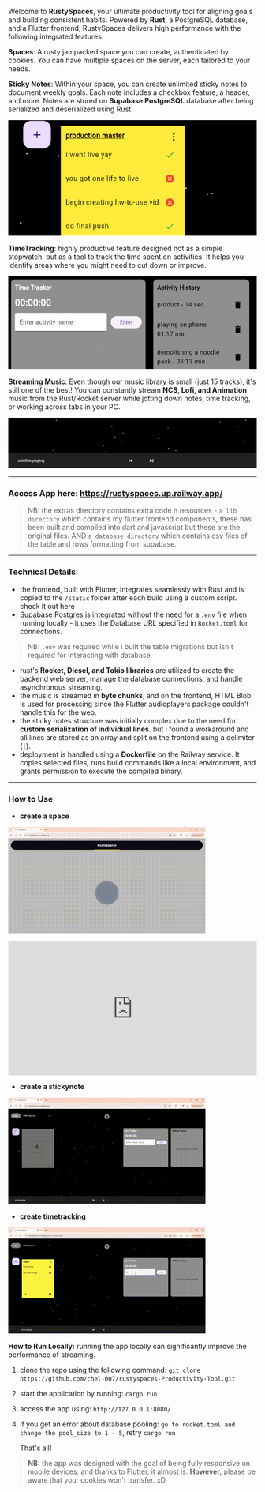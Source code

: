 Welcome to **RustySpaces**, your ultimate productivity tool for aligning goals and building consistent habits. Powered by **Rust**, a PostgreSQL database, and a Flutter frontend, RustySpaces delivers high performance with the following integrated features:


**Spaces**: A rusty jampacked space you can create, authenticated by cookies. You can have multiple spaces on the server, each tailored to your needs.

**Sticky Notes**: Within your space, you can create unlimited sticky notes to document weekly goals. Each note includes a checkbox feature, a header, and more. Notes are stored on **Supabase PostgreSQL** database after being serialized and deserialized using Rust.

![sticky notes](images/sticky-notes.png)


**TimeTracking**: highly productive feature designed not as a simple stopwatch, but as a tool to track the time spent on activities. It helps you identify areas where you might need to cut down or improve.

![time tracking](images/time-track.png)

**Streaming Music**: Even though our music library is small (just 15 tracks), it's still one of the best! You can constantly stream **NCS, Lofi, and Animation** music from the Rust/Rocket server while jotting down notes, time tracking, or working across tabs in your PC.

![music streaming](images/music-streaming.png)

<hr>

### Access App here: https://rustyspaces.up.railway.app/

> NB: the extras directory contains extra code n resources - `a lib directory` which contains my flutter frontend components, these has been built and compiled into dart and javascript but these are the original files. AND `a database directory` which contains csv files of the table and rows formatting from supabase.


<hr>

### **Technical Details:**

-   the frontend, built with Flutter, integrates seamlessly with Rust and is copied to the `/static` folder after each build using a custom script. check it out here
-   Supabase Postgres is integrated without the need for a `.env` file when running locally - it uses the Database URL specified in `Rocket.toml` for connections.

> NB: `.env` was required while i built the table migrations but isn't required for interacting with database

-   rust's **Rocket, Diesel, and Tokio libraries** are utilized to create the backend web server, manage the database connections, and handle asynchronous streaming.
-   the music is streamed in **byte chunks**, and on the frontend, HTML Blob is used for processing since the Flutter audioplayers package couldn't handle this for the web.
-   the sticky notes structure was initially complex due to the need for **custom serialization of individual lines**. but i found a workaround and all lines are stored as an array and split on the frontend using a delimiter (`|`).
-   deployment is handled using a **Dockerfile** on the Railway service. It copies selected files, runs build commands like a local environment, and grants permission to execute the compiled binary.

<hr>

### **How to Use**

- **create a space**

![how-to space](images/gifs/create_space.gif)

<div style="padding:53.75% 0 0 0;position:relative;"><iframe src="https://player.vimeo.com/video/1002868013?badge=0&amp;autopause=0&amp;player_id=0&amp;app_id=58479" frameborder="0" allow="autoplay; fullscreen; picture-in-picture; clipboard-write" style="position:absolute;top:0;left:0;width:100%;height:100%;" title="how to create space - rustySpaces"></iframe></div><script src="https://player.vimeo.com/api/player.js"></script>

- **create a stickynote**

![how-to stickynote](images/gifs/create_sticky.gif)

- **create timetracking**

![how-to timetrack](images/gifs/time-track.gif)


**How to Run Locally:** running the app locally can significantly improve the performance of streaming.

1.  clone the repo using the following command:
    `git clone https://github.com/chel-007/rustyspaces-Productivity-Tool.git` 
    
3.  start the application by running:
    `cargo run` 

4.  access the app using: `http://127.0.0.1:8080/`


5.  if you get an error about database pooling: `go to rocket.toml and change the pool_size to 1 - 5`, retry `cargo run`
    
    That's all!

> **NB:** the app was designed with the goal of being fully responsive on mobile devices, and thanks to Flutter, it almost is. **However,** please be aware that your cookies won't transfer. xD
